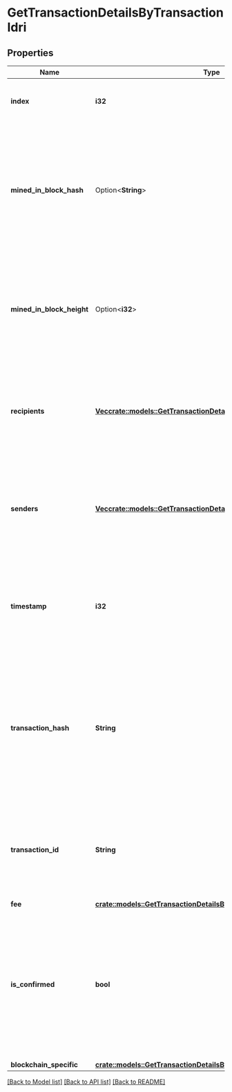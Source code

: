 # GetTransactionDetailsByTransactionIdri

## Properties

Name | Type | Description | Notes
------------ | ------------- | ------------- | -------------
**index** | **i32** | Represents the index position of the transaction in the specific block. | 
**mined_in_block_hash** | Option<**String**> | Represents the hash of the block where this transaction was mined/confirmed for first time. The hash is defined as a cryptographic digital fingerprint made by hashing the block header twice through the SHA256 algorithm. | [optional]
**mined_in_block_height** | Option<**i32**> | Represents the hight of the block where this transaction was mined/confirmed for first time. The height is defined as the number of blocks in the blockchain preceding this specific block. | [optional]
**recipients** | [**Vec<crate::models::GetTransactionDetailsByTransactionIdriRecipients>**](GetTransactionDetailsByTransactionIDRI_recipients.md) | Represents a list of recipient addresses with the respective amounts. In account-based protocols like Ethereum there is only one address in this list. | 
**senders** | [**Vec<crate::models::GetTransactionDetailsByTransactionIdriSenders>**](GetTransactionDetailsByTransactionIDRI_senders.md) | Represents a list of sender addresses with the respective amounts. In account-based protocols like Ethereum there is only one address in this list. | 
**timestamp** | **i32** | Defines the exact date/time in Unix Timestamp when this transaction was mined, confirmed or first seen in Mempool, if it is unconfirmed. | 
**transaction_hash** | **String** | Represents the same as `transactionId` for account-based protocols like Ethereum, while it could be different in UTXO-based protocols like Bitcoin. E.g., in UTXO-based protocols `hash` is different from `transactionId` for SegWit transactions. | 
**transaction_id** | **String** | Represents the unique identifier of a transaction, i.e. it could be `transactionId` in UTXO-based protocols like Bitcoin, and transaction `hash` in Ethereum blockchain. | 
**fee** | [**crate::models::GetTransactionDetailsByTransactionIdriFee**](GetTransactionDetailsByTransactionIDRI_fee.md) |  | 
**is_confirmed** | **bool** | Defines whether the transaction is mined/confirmed or not. If it is \"false\", it means the transaction is still in the Mempool waiting to be included in a block. Value \"true\" means that this transaction is already confirmed and included in a block. | 
**blockchain_specific** | [**crate::models::GetTransactionDetailsByTransactionIdribs**](GetTransactionDetailsByTransactionIDRIBS.md) |  | 

[[Back to Model list]](../README.md#documentation-for-models) [[Back to API list]](../README.md#documentation-for-api-endpoints) [[Back to README]](../README.md)


